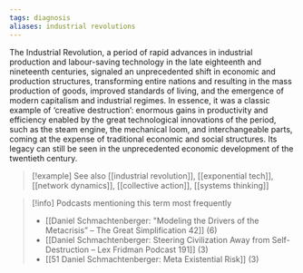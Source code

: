 ```yaml
---
tags: diagnosis
aliases: industrial revolutions
---
```


The Industrial Revolution, a period of rapid advances in industrial production and labour-saving technology in the late eighteenth and nineteenth centuries, signaled an unprecedented shift in economic and production structures, transforming entire nations and resulting in the mass production of goods, improved standards of living, and the emergence of modern capitalism and industrial regimes. In essence, it was a classic example of ‘creative destruction’: enormous gains in productivity and efficiency enabled by the great technological innovations of the period, such as the steam engine, the mechanical loom, and interchangeable parts, coming at the expense of traditional economic and social structures. Its legacy can still be seen in the unprecedented economic development of the twentieth century.

> [!example] See also
> [[industrial revolution]], [[exponential tech]], [[network dynamics]], [[collective action]], [[systems thinking]]

> [!info] Podcasts mentioning this term most frequently
> * [[Daniel Schmachtenberger: "Modeling the Drivers of the Metacrisis” – The Great Simplification 42]] (6)
> * [[Daniel Schmachtenberger: Steering Civilization Away from Self-Destruction – Lex Fridman Podcast 191]] (3)
> * [[51 Daniel Schmachtenberger: Meta Existential Risk]] (3)
